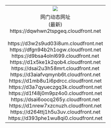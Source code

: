 ﻿<table>
  <tr></tr>
  <tr><td colspan=2 align=center><img src="https://dqwhwn2tspgeq.cloudfront.net/Up/oGate.jpg" /></td></tr>
  <tr><td colspan=2 align=center>网门动态网址<br/>(最新)
<br>https://dqwhwn2tspgeq.cloudfront.net
<br/>
<br>https://d3w2s9ud03i8um.cloudfront.net
<br>https://dfgn94b2h1ogw.cloudfront.net
<br>https://d9bsa4olnl699.cloudfront.net
<br>https://d1x5ke1k2qob4.cloudfront.net
<br>https://dsai2u3h58mrt.cloudfront.net
<br>https://d3aiafvqmynb6t.cloudfront.net
<br>https://d1mb8u1i6pdrcc.cloudfront.net
<br>https://d3a7qyueczgq3k.cloudfront.net
<br>https://d1f48j0m9pz4o0.cloudfront.net
<br>https://dsai6oocq265y.cloudfront.net
<br>https://d1nrew7xzcnuzh.cloudfront.net
<br>https://d264ttj1h5u3uv.cloudfront.net
<br>https://d393phe1wu8qi0.cloudfront.net
    </td>
  </tr>
</table>
